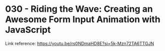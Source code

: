 # 030 - Riding the Wave: Creating an Awesome Form Input Animation with JavaScript

Link reference: https://youtu.be/rs0NDmaHD8E?si=5k-Mzn72TA6TTGJN
